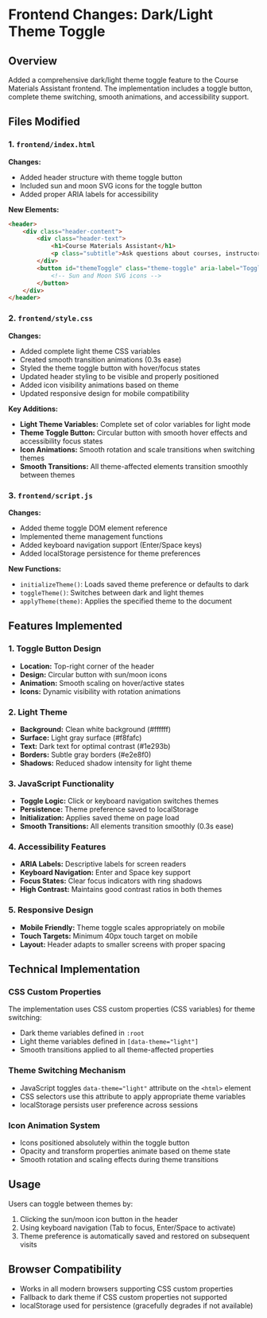 # Frontend Changes: Dark/Light Theme Toggle

## Overview
Added a comprehensive dark/light theme toggle feature to the Course Materials Assistant frontend. The implementation includes a toggle button, complete theme switching, smooth animations, and accessibility support.

## Files Modified

### 1. `frontend/index.html`
**Changes:**
- Added header structure with theme toggle button
- Included sun and moon SVG icons for the toggle button
- Added proper ARIA labels for accessibility

**New Elements:**
```html
<header>
    <div class="header-content">
        <div class="header-text">
            <h1>Course Materials Assistant</h1>
            <p class="subtitle">Ask questions about courses, instructors, and content</p>
        </div>
        <button id="themeToggle" class="theme-toggle" aria-label="Toggle dark/light theme">
            <!-- Sun and Moon SVG icons -->
        </button>
    </div>
</header>
```

### 2. `frontend/style.css`
**Changes:**
- Added complete light theme CSS variables
- Created smooth transition animations (0.3s ease)
- Styled the theme toggle button with hover/focus states
- Updated header styling to be visible and properly positioned
- Added icon visibility animations based on theme
- Updated responsive design for mobile compatibility

**Key Additions:**
- **Light Theme Variables:** Complete set of color variables for light mode
- **Theme Toggle Button:** Circular button with smooth hover effects and accessibility focus states
- **Icon Animations:** Smooth rotation and scale transitions when switching themes
- **Smooth Transitions:** All theme-affected elements transition smoothly between themes

### 3. `frontend/script.js`
**Changes:**
- Added theme toggle DOM element reference
- Implemented theme management functions
- Added keyboard navigation support (Enter/Space keys)
- Added localStorage persistence for theme preferences

**New Functions:**
- `initializeTheme()`: Loads saved theme preference or defaults to dark
- `toggleTheme()`: Switches between dark and light themes
- `applyTheme(theme)`: Applies the specified theme to the document

## Features Implemented

### 1. Toggle Button Design
- **Location:** Top-right corner of the header
- **Design:** Circular button with sun/moon icons
- **Animation:** Smooth scaling on hover/active states
- **Icons:** Dynamic visibility with rotation animations

### 2. Light Theme
- **Background:** Clean white background (#ffffff)
- **Surface:** Light gray surface (#f8fafc)
- **Text:** Dark text for optimal contrast (#1e293b)
- **Borders:** Subtle gray borders (#e2e8f0)
- **Shadows:** Reduced shadow intensity for light theme

### 3. JavaScript Functionality
- **Toggle Logic:** Click or keyboard navigation switches themes
- **Persistence:** Theme preference saved to localStorage
- **Initialization:** Applies saved theme on page load
- **Smooth Transitions:** All elements transition smoothly (0.3s ease)

### 4. Accessibility Features
- **ARIA Labels:** Descriptive labels for screen readers
- **Keyboard Navigation:** Enter and Space key support
- **Focus States:** Clear focus indicators with ring shadows
- **High Contrast:** Maintains good contrast ratios in both themes

### 5. Responsive Design
- **Mobile Friendly:** Theme toggle scales appropriately on mobile
- **Touch Targets:** Minimum 40px touch target on mobile
- **Layout:** Header adapts to smaller screens with proper spacing

## Technical Implementation

### CSS Custom Properties
The implementation uses CSS custom properties (CSS variables) for theme switching:
- Dark theme variables defined in `:root`
- Light theme variables defined in `[data-theme="light"]`
- Smooth transitions applied to all theme-affected properties

### Theme Switching Mechanism
- JavaScript toggles `data-theme="light"` attribute on the `<html>` element
- CSS selectors use this attribute to apply appropriate theme variables
- localStorage persists user preference across sessions

### Icon Animation System
- Icons positioned absolutely within the toggle button
- Opacity and transform properties animate based on theme state
- Smooth rotation and scaling effects during theme transitions

## Usage
Users can toggle between themes by:
1. Clicking the sun/moon icon button in the header
2. Using keyboard navigation (Tab to focus, Enter/Space to activate)
3. Theme preference is automatically saved and restored on subsequent visits

## Browser Compatibility
- Works in all modern browsers supporting CSS custom properties
- Fallback to dark theme if CSS custom properties not supported
- localStorage used for persistence (gracefully degrades if not available)
